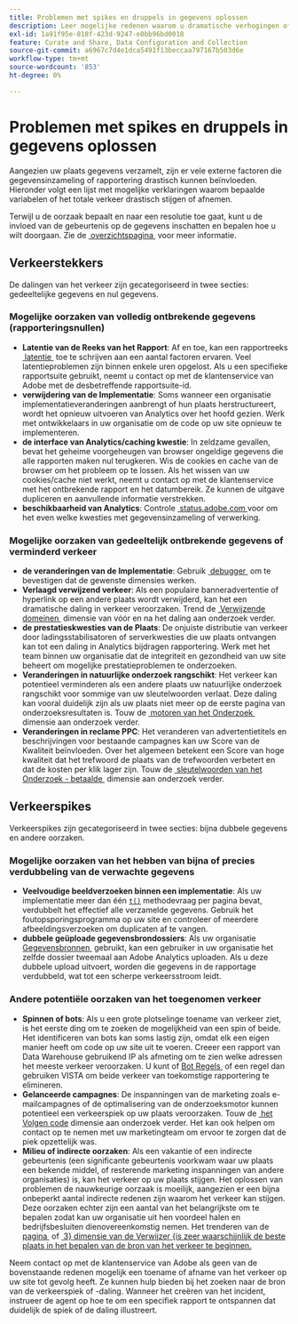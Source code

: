 ```yaml
---
title: Problemen met spikes en druppels in gegevens oplossen
description: Leer mogelijke redenen waarom u dramatische verhogingen of dalingen in trended rapporten kunt zien.
exl-id: 1a91f95e-818f-423d-9247-e0bb96bd0018
feature: Curate and Share, Data Configuration and Collection
source-git-commit: a6967c7d4e1dca5491f13beccaa797167b503d6e
workflow-type: tm+mt
source-wordcount: '853'
ht-degree: 0%

---
```


# Problemen met spikes en druppels in gegevens oplossen

Aangezien uw plaats gegevens verzamelt, zijn er vele externe factoren die gegevensinzameling of rapportering drastisch kunnen beïnvloeden. Hieronder volgt een lijst met mogelijke verklaringen waarom bepaalde variabelen of het totale verkeer drastisch stijgen of afnemen.

Terwijl u de oorzaak bepaalt en naar een resolutie toe gaat, kunt u de invloed van de gebeurtenis op de gegevens inschatten en bepalen hoe u wilt doorgaan. Zie de [&#x200B; overzichtspagina &#x200B;](overview.md) voor meer informatie.

## Verkeerstekkers

De dalingen van het verkeer zijn gecategoriseerd in twee secties: gedeeltelijke gegevens en nul gegevens.

### Mogelijke oorzaken van volledig ontbrekende gegevens (rapporteringsnullen)

* **Latentie van de Reeks van het Rapport**: Af en toe, kan een rapportreeks [&#x200B; latentie &#x200B;](../latency.md) toe te schrijven aan een aantal factoren ervaren. Veel latentieproblemen zijn binnen enkele uren opgelost. Als u een specifieke rapportsuite gebruikt, neemt u contact op met de klantenservice van Adobe met de desbetreffende rapportsuite-id.
* **verwijdering van de Implementatie**: Soms wanneer een organisatie implementatieveranderingen aanbrengt of hun plaats herstructureert, wordt het opnieuw uitvoeren van Analytics over het hoofd gezien. Werk met ontwikkelaars in uw organisatie om de code op uw site opnieuw te implementeren.
* **de interface van Analytics/caching kwestie**: In zeldzame gevallen, bevat het geheime voorgeheugen van browser ongeldige gegevens die alle rapporten maken nul terugkeren. Wis de cookies en cache van de browser om het probleem op te lossen. Als het wissen van uw cookies/cache niet werkt, neemt u contact op met de klantenservice met het ontbrekende rapport en het datumbereik. Ze kunnen de uitgave dupliceren en aanvullende informatie verstrekken.
* **beschikbaarheid van Analytics**: Controle [&#x200B; status.adobe.com &#x200B;](https://status.adobe.com/products/1173/) voor om het even welke kwesties met gegevensinzameling of verwerking.

### Mogelijke oorzaken van gedeeltelijk ontbrekende gegevens of verminderd verkeer

* **de veranderingen van de Implementatie**: Gebruik [&#x200B; debugger &#x200B;](/help/implement/validate/debugger.md) om te bevestigen dat de gewenste dimensies werken.
* **Verlaagd verwijzend verkeer**: Als een populaire banneradvertentie of hyperlink op een andere plaats wordt verwijderd, kan het een dramatische daling in verkeer veroorzaken. Trend de [&#x200B; Verwijzende domeinen &#x200B;](/help/components/dimensions/referring-domain.md) dimensie van vóór en na het daling aan onderzoek verder.
* **de prestatieskwesties van de Plaats**: De onjuiste distributie van verkeer door ladingsstabilisatoren of serverkwesties die uw plaats ontvangen kan tot een daling in Analytics bijdragen rapportering. Werk met het team binnen uw organisatie dat de integriteit en gezondheid van uw site beheert om mogelijke prestatieproblemen te onderzoeken.
* **Veranderingen in natuurlijke onderzoek rangschikt**: Het verkeer kan potentieel verminderen als een andere plaats uw natuurlijke onderzoek rangschikt voor sommige van uw sleutelwoorden verlaat. Deze daling kan vooral duidelijk zijn als uw plaats niet meer op de eerste pagina van onderzoeksresultaten is. Touw de [&#x200B; motoren van het Onderzoek &#x200B;](/help/components/dimensions/search-engine.md) dimensie aan onderzoek verder.
* **Veranderingen in reclame PPC**: Het veranderen van advertentietitels en beschrijvingen voor bestaande campagnes kan uw Score van de Kwaliteit beïnvloeden. Over het algemeen betekent een Score van hoge kwaliteit dat het trefwoord de plaats van de trefwoorden verbetert en dat de kosten per klik lager zijn. Touw de [&#x200B; sleutelwoorden van het Onderzoek - betaalde &#x200B;](/help/components/dimensions/search-keyword.md) dimensie aan onderzoek verder.

## Verkeerspikes

Verkeerspikes zijn gecategoriseerd in twee secties: bijna dubbele gegevens en andere oorzaken.

### Mogelijke oorzaken van het hebben van bijna of precies verdubbeling van de verwachte gegevens

* **Veelvoudige beeldverzoeken binnen een implementatie**: Als uw implementatie meer dan één [`t()`](/help/implement/vars/functions/t-method.md) methodevraag per pagina bevat, verdubbelt het effectief alle verzamelde gegevens. Gebruik het foutopsporingsprogramma op uw site en controleer of meerdere afbeeldingsverzoeken om duplicaten af te vangen.
* **dubbele geüploade gegevensbrondossiers**: Als uw organisatie [&#x200B; Gegevensbronnen &#x200B;](/help/import/data-sources/overview.md) gebruikt, kan een gebruiker in uw organisatie het zelfde dossier tweemaal aan Adobe Analytics uploaden. Als u deze dubbele upload uitvoert, worden die gegevens in de rapportage verdubbeld, wat tot een scherpe verkeersstroom leidt.

### Andere potentiële oorzaken van het toegenomen verkeer

* **Spinnen of bots**: Als u een grote plotselinge toename van verkeer ziet, is het eerste ding om te zoeken de mogelijkheid van een spin of beide. Het identificeren van bots kan soms lastig zijn, omdat elk een eigen manier heeft om code op uw site uit te voeren. Creeer een rapport van Data Warehouse gebruikend IP als afmeting om te zien welke adressen het meeste verkeer veroorzaken. U kunt of [&#x200B; Bot Regels &#x200B;](/help/admin/tools/manage-rs/edit-settings/general/bot-removal/bot-rules.md) of een regel dan gebruiken VISTA om beide verkeer van toekomstige rapportering te elimineren.
* **Gelanceerde campagnes**: De inspanningen van de marketing zoals e-mailcampagnes of de optimalisering van de onderzoeksmotor kunnen potentieel een verkeerspiek op uw plaats veroorzaken. Touw de [&#x200B; het Volgen code &#x200B;](/help/components/dimensions/tracking-code.md) dimensie aan onderzoek verder. Het kan ook helpen om contact op te nemen met uw marketingteam om ervoor te zorgen dat de piek opzettelijk was.
* **Milieu of indirecte oorzaken**: Als een vakantie of een indirecte gebeurtenis (een significante gebeurtenis voorkwam waar uw plaats een bekende middel, of resterende marketing inspanningen van andere organisaties) is, kan het verkeer op uw plaats stijgen. Het oplossen van problemen de nauwkeurige oorzaak is moeilijk, aangezien er een bijna onbeperkt aantal indirecte redenen zijn waarom het verkeer kan stijgen. Deze oorzaken echter zijn een aantal van het belangrijkste om te bepalen zodat kan uw organisatie uit hen voordeel halen en bedrijfsbesluiten dienovereenkomstig nemen. Het trenderen van de [&#x200B; pagina &#x200B;](/help/components/dimensions/page.md) of [&#x200B; 3&rbrace; dimensie van de Verwijzer &lbrace;is zeer waarschijnlijk de beste plaats in het bepalen van de bron van het verkeer te beginnen.](/help/components/dimensions/referrer.md)

Neem contact op met de klantenservice van Adobe als geen van de bovenstaande redenen mogelijk een toename of afname van het verkeer op uw site tot gevolg heeft. Ze kunnen hulp bieden bij het zoeken naar de bron van de verkeerspiek of -daling. Wanneer het creëren van het incident, instrueer de agent op hoe te om een specifiek rapport te ontspannen dat duidelijk de spiek of de daling illustreert.
